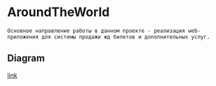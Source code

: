 # AroundTheWorld
```
Основное направление работы в данном проекте - реализация web-приложения для системы продажи жд билетов и дополнительных услуг.
```

## Diagram
[link](https://drive.google.com/file/d/1Dy8hSqPTm9PlIEcRjVMEb7xZus0cAlIx/view?usp=sharing)


